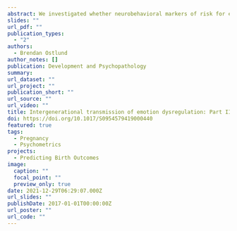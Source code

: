 ```yaml
---
abstract: We investigated whether neurobehavioral markers of risk for emotion dysregulation were evident among newborns, as well as whether the identified markers were associated with prenatal exposure to maternal emotion dysregulation. Pregnant women (N = 162) reported on their emotion dysregulation prior to a laboratory assessment. The women were then invited to the laboratory to assess baseline respiratory sinus arrhythmia (RSA) and RSA in response to an infant cry. Newborns were assessed after birth via the NICU Network Neurobehavioral Scale. We identified two newborn neurobehavioral factors—arousal and attention—via exploratory factor analysis. Low arousal was characterized by less irritability, excitability, and motor agitation, while low attention was related to a lower threshold for auditory and visual stimulation, less sustained attention, and poorer visual tracking abilities. Pregnant women who reported higher levels of emotion dysregulation had newborns with low arousal levels and less attention. Larger decreases in maternal RSA in response to cry were also related to lower newborn arousal. We provide the first evidence that a woman's emotion dysregulation while pregnant is associated with risks for dysregulation in her newborn. Implications for intergenerational transmission of emotion dysregulation are discussed.
slides: ""
url_pdf: ""
publication_types:
  - "2"
authors:
  - Brendan Ostlund
author_notes: []
publication: Development and Psychopathology
summary:
url_dataset: ""
url_project: ""
publication_short: ""
url_source: ""
url_video: ""
title: Intergenerational transmission of emotion dysregulation: Part II. Developmental origins of newborn neurobehavior
doi: https://doi.org/10.1017/S0954579419000440
featured: true
tags:
  - Pregnancy
  - Psychometrics
projects:
  - Predicting Birth Outcomes
image:
  caption: ""
  focal_point: ""
  preview_only: true
date: 2021-12-29T06:29:07.000Z
url_slides: ""
publishDate: 2017-01-01T00:00:00Z
url_poster: ""
url_code: ""
---
```

